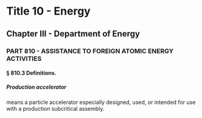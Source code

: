 
# Title 10 - Energy
## Chapter III - Department of Energy
### PART 810 - ASSISTANCE TO FOREIGN ATOMIC ENERGY ACTIVITIES
#### § 810.3 Definitions.
##### Production accelerator

means a particle accelerator especially designed, used, or intended for use with a production subcritical assembly.
